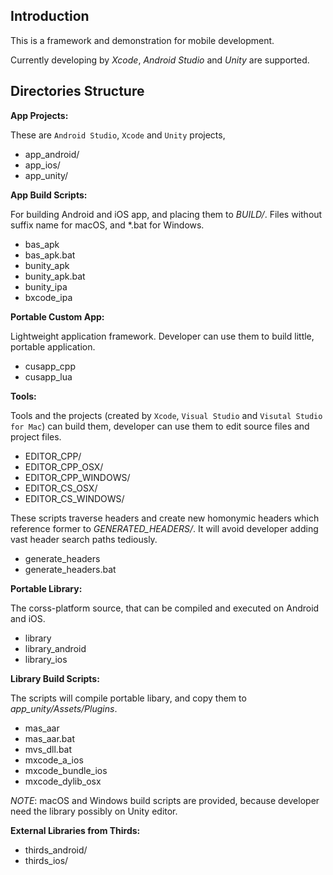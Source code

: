 ## Introduction

This is a framework and demonstration for mobile development.

Currently developing by
*Xcode*, *Android Studio* and *Unity* are supported.

## Directories Structure

**App Projects:**

These are `Android Studio`, `Xcode` and `Unity` projects,

* app_android/
* app_ios/
* app_unity/

**App Build Scripts:**

For building Android and iOS app, and placing them to *BUILD/*.
Files without suffix name for macOS, and *.bat for Windows.

* bas_apk
* bas_apk.bat
* bunity_apk
* bunity_apk.bat
* bunity_ipa
* bxcode_ipa

**Portable Custom App:**

Lightweight application framework.
Developer can use them to build little, portable application.

* cusapp_cpp
* cusapp_lua

**Tools:**

Tools and the projects
(created by `Xcode`, `Visual Studio` and `Visutal Studio for Mac`)
can build them,
developer can use them to edit source files and project files.

* EDITOR_CPP/
* EDITOR_CPP_OSX/
* EDITOR_CPP_WINDOWS/
* EDITOR_CS_OSX/
* EDITOR_CS_WINDOWS/

These scripts traverse headers and create new homonymic headers
which reference former to *GENERATED_HEADERS/*.
It will avoid developer adding vast header search paths tediously.

* generate_headers
* generate_headers.bat

**Portable Library:**

The corss-platform source,
that can be compiled and executed on Android and iOS.

* library
* library_android
* library_ios

**Library Build Scripts:**

The scripts will compile portable libary,
and copy them to *app_unity/Assets/Plugins*.

* mas_aar
* mas_aar.bat
* mvs_dll.bat
* mxcode_a_ios
* mxcode_bundle_ios
* mxcode_dylib_osx

*NOTE*: macOS and Windows build scripts are provided,
because developer need the library possibly on Unity editor.

**External Libraries from Thirds:**

* thirds_android/
* thirds_ios/
